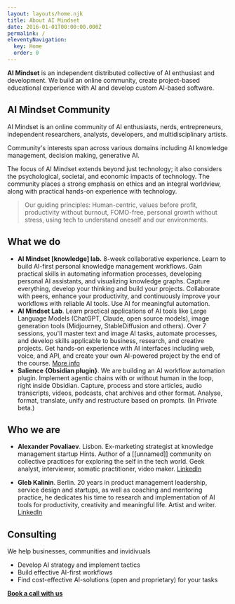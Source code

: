 ```yaml
---
layout: layouts/home.njk
title: About AI Mindset
date: 2016-01-01T00:00:00.000Z
permalink: /
eleventyNavigation:
  key: Home
  order: 0
---
```


**AI Mindset** is an independent distributed collective of AI enthusiast and development. We build an online community, create project-based educational experience with AI and develop custom AI-based software.



## AI Mindset Community

AI Mindset is an online community of AI enthusiasts, nerds, entrepreneurs, independent researchers, analysts, developers, and multidisciplinary artists.

Community's interests span across various domains including AI knowledge management, decision making, generative AI.

The focus of AI Mindset extends beyond just technology; it also considers the psychological, societal, and economic impacts of technology. The community places a strong emphasis on ethics and an integral worldview, along with practical hands-on experience with technology.

> Our guiding principles: Human-centric, values before profit, productivity without burnout, FOMO-free, personal growth without stress, using tech to understand oneself and our environments.


## What we do

- **AI Mindset [knowledge] lab.** 8-week collaborative experience. Learn to build AI-first personal knowledge management workflows. Gain practical skills in automating information processes, developing personal AI assistants, and visualizing knowledge graphs. Capture everything, develop your thinking and build your projects. Collaborate with peers, enhance your productivity, and continuously improve your workflows with reliable AI tools. Use AI for meaningful automation.
- **AI Mindset Lab**.  Learn practical applications of AI tools like Large Language Models (ChatGPT, Claude, open source models), image generation tools (Midjourney, StableDiffusion and others). Over 7 sessions, you'll master text and image AI tasks, automate processes, and develop skills applicable to business, research, and creative projects. Get hands-on experience with AI interfaces including web, voice, and API, and create your own AI-powered project by the end of the course. <a href="https://aimindset.notion.site/">More info</a>
- **Salience {Obsidian plugin}**. We are building an AI workflow automation plugin. Implement agentic chains with or without human in the loop, right inside Obsidian. Capture, process and store articles, audio transcripts, videos, podcasts, chat archives and other format. Analyse, format, translate, unify and restructure based on prompts. (In Private beta.)

## Who we are

- **Alexander Povaliaev**. Lisbon. Ex-marketing strategist at knowledge management startup Hints. Author of a [[unnamed]] community on collective practices for exploring the self in the tech world. Geek analyst, interviewer, somatic practitioner, video maker. [LinkedIn](https://www.linkedin.com/in/povaliaev/)

- **Gleb Kalinin**. Berlin. 20 years in product management leadership, service design and startups, as well as coaching and mentoring practice, he dedicates his time to research and implementation of AI tools for productivity, creativity and meaningful life. Artist and writer. [LinkedIn](https://www.linkedin.com/in/glebkalinin/)

## Consulting

We help businesses, communities and invidivuals

- Develop AI strategy and implement tactics
- Build effective AI-first workflows
- Find cost-effective AI-solutions (open and proprietary) for your tasks

**[Book a call with us](https://cal.com/team/ai-mindset/ai-mindset-team-call)**